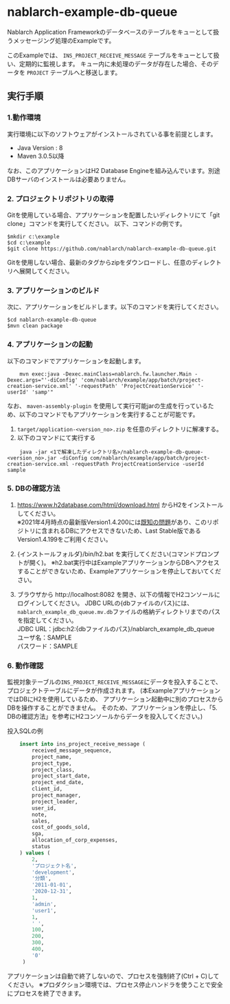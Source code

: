 # nablarch-example-db-queue

Nablarch Application Frameworkのデータベースのテーブルをキューとして扱うメッセージング処理のExampleです。

このExampleでは、 ``INS_PROJECT_RECEIVE_MESSAGE`` テーブルをキューとして扱い、定期的に監視します。
キュー内に未処理のデータが存在した場合、そのデータを ``PROJECT`` テーブルへと移送します。

## 実行手順

### 1.動作環境
実行環境に以下のソフトウェアがインストールされている事を前提とします。
* Java Version : 8
* Maven 3.0.5以降

なお、このアプリケーションはH2 Database Engineを組み込んでいます。別途DBサーバのインストールは必要ありません。

### 2. プロジェクトリポジトリの取得
Gitを使用している場合、アプリケーションを配置したいディレクトリにて「git clone」コマンドを実行してください。
以下、コマンドの例です。

    $mkdir c:\example
    $cd c:\example
    $git clone https://github.com/nablarch/nablarch-example-db-queue.git

Gitを使用しない場合、最新のタグからzipをダウンロードし、任意のディレクトリへ展開してください。

### 3. アプリケーションのビルド
次に、アプリケーションをビルドします。以下のコマンドを実行してください。

    $cd nablarch-example-db-queue
    $mvn clean package

### 4. アプリケーションの起動
以下のコマンドでアプリケーションを起動します。

```
    mvn exec:java -Dexec.mainClass=nablarch.fw.launcher.Main -Dexec.args="'-diConfig' 'com/nablarch/example/app/batch/project-creation-service.xml' '-requestPath' 'ProjectCreationService' '-userId' 'samp'"
```

なお、 `maven-assembly-plugin` を使用して実行可能jarの生成を行っているため、以下のコマンドでもアプリケーションを実行することが可能です。

1. ``target/application-<version_no>.zip`` を任意のディレクトリに解凍する。
2. 以下のコマンドにて実行する

  ```
      java -jar <1で解凍したディレクトリ名>/nablarch-example-db-queue-<version_no>.jar -diConfig com/nablarch/example/app/batch/project-creation-service.xml -requestPath ProjectCreationService -userId sample
  ```

### 5. DBの確認方法

1. https://www.h2database.com/html/download.html からH2をインストールしてください。  
  ※2021年4月時点の最新版Version1.4.200には[既知の問題](https://github.com/h2database/h2database/issues/2078)があり、このリポジトリに含まれるDBにアクセスできないため、Last Stable版であるVersion1.4.199をご利用ください。

2. {インストールフォルダ}/bin/h2.bat を実行してください(コマンドプロンプトが開く)。
  ※h2.bat実行中はExampleアプリケーションからDBへアクセスすることができないため、Exampleアプリケーションを停止しておいてください。

3. ブラウザから http://localhost:8082 を開き、以下の情報でH2コンソールにログインしてください。
   JDBC URLの{dbファイルのパス}には、`nablarch_example_db_queue.mv.db`ファイルの格納ディレクトリまでのパスを指定してください。  
  JDBC URL：jdbc:h2:{dbファイルのパス}/nablarch_example_db_queue  
  ユーザ名：SAMPLE  
  パスワード：SAMPLE  

### 6. 動作確認
監視対象テーブルの``INS_PROJECT_RECEIVE_MESSAGE``にデータを投入することで、
プロジェクトテーブルにデータが作成されます。
(本ExampleアプリケーションではDBにH2を使用しているため、
アプリケーション起動中に別のプロセスからDBを操作することができません。
そのため、アプリケーションを停止し、「5. DBの確認方法」を参考にH2コンソールからデータを投入してください。)

投入SQLの例
```sql
    insert into ins_project_receive_message (
        received_message_sequence,
        project_name,
        project_type,
        project_class,
        project_start_date,
        project_end_date,
        client_id,
        project_manager,
        project_leader,
        user_id,
        note,
        sales,
        cost_of_goods_sold,
        sga,
        allocation_of_corp_expenses,
        status
    ) values (
        2,
        'プロジェクト名',
        'development',
        '分類',
        '2011-01-01',
        '2020-12-31',
        1,
        'admin',
        'user1',
        1,
        ' ',
        100,
        200,
        300,
        400,
        '0'
     )
```

アプリケーションは自動で終了しないので、プロセスを強制終了(Ctrl + C)してください。
※プロダクション環境では、プロセス停止ハンドラを使うことで安全にプロセスを終了できます。
